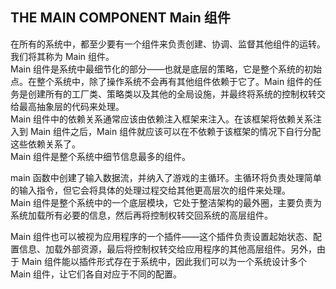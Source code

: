## THE MAIN COMPONENT Main 组件     

在所有的系统中，都至少要有一个组件来负责创建、协调、监督其他组件的运转。我们将其称为 Main 组件。     
Main 组件是系统中最细节化的部分——也就是底层的策略，它是整个系统的初始点。在整个系统中，除了操作系统不会再有其他组件依赖于它了。Main 组件的任务是创建所有的工厂类、策略类以及其他的全局设施，并最终将系统的控制权转交给最高抽象层的代码来处理。     
Main 组件中的依赖关系通常应该由依赖注入框架来注入。在该框架将依赖关系注入到 Main 组件之后，Main 组件就应该可以在不依赖于该框架的情况下自行分配这些依赖关系了。     
Main 组件是整个系统中细节信息最多的组件。     

main 函数中创建了输入数据流，并纳入了游戏的主循环。主循环将负责处理简单的输入指令，但它会将具体的处理过程交给其他更高层次的组件来处理。     
Main 组件是整个系统中的一个底层模块，它处于整洁架构的最外圈，主要负责为系统加载所有必要的信息，然后再将控制权转交回系统的高层组件。     

Main 组件也可以被视为应用程序的一个插件——这个插件负责设置起始状态、配置信息、加载外部资源，最后将控制权转交给应用程序的其他高层组件。另外，由于 Main 组件能以插件形式存在于系统中，因此我们可以为一个系统设计多个 Main 组件，让它们各自对应于不同的配置。     

